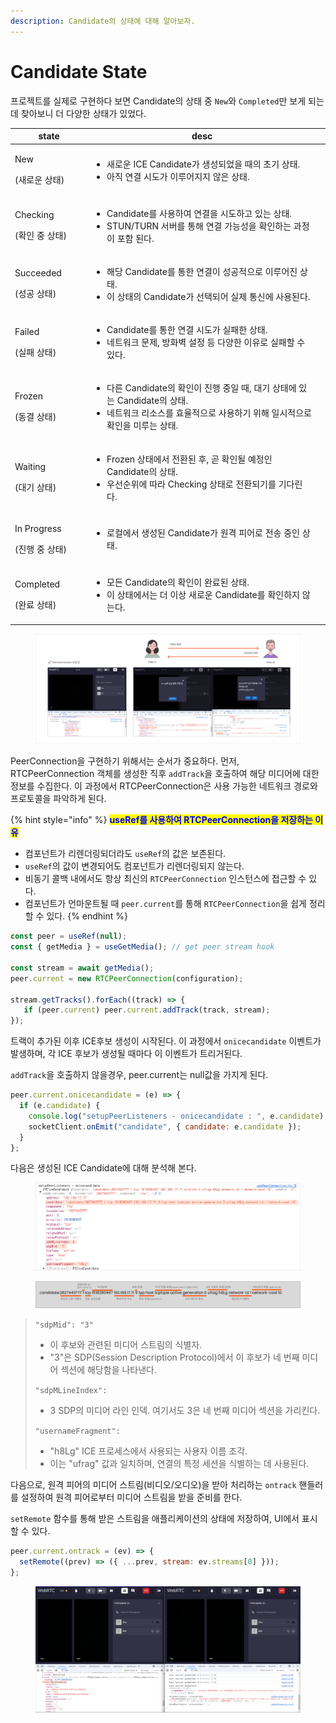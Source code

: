 ```yaml
---
description: Candidate의 상태에 대해 알아보자.
---
```


# Candidate State

프로젝트를 실제로 구현하다 보면 Candidate의 상태 중 `New`와 `Completed`만 보게 되는데 찾아보니 더 다양한 상태가 있었다.

<table data-full-width="true"><thead><tr><th width="160">state</th><th width="716">desc</th><th data-hidden></th></tr></thead><tbody><tr><td><p>New</p><p>(새로운 상태)</p></td><td><ul><li>새로운 ICE Candidate가 생성되었을 때의 초기 상태.</li><li>아직 연결 시도가 이루어지지 않은 상태.</li></ul></td><td></td></tr><tr><td><p>Checking </p><p>(확인 중 상태)</p></td><td><ul><li>Candidate를 사용하여 연결을 시도하고 있는 상태.</li><li>STUN/TURN 서버를 통해 연결 가능성을 확인하는 과정이 포함 된다.</li></ul></td><td></td></tr><tr><td><p>Succeeded</p><p>(성공 상태)</p></td><td><ul><li>해당 Candidate를 통한 연결이 성공적으로 이루어진 상태.</li><li>이 상태의 Candidate가 선택되어 실제 통신에 사용된다.</li></ul></td><td></td></tr><tr><td><p>Failed </p><p>(실패 상태)</p></td><td><ul><li>Candidate를 통한 연결 시도가 실패한 상태.</li><li>네트워크 문제, 방화벽 설정 등 다양한 이유로 실패할 수 있다.</li></ul></td><td></td></tr><tr><td><p>Frozen </p><p>(동결 상태)</p></td><td><ul><li>다른 Candidate의 확인이 진행 중일 때, 대기 상태에 있는 Candidate의 상태.</li><li>네트워크 리소스를 효율적으로 사용하기 위해 일시적으로 확인을 미루는 상태.</li></ul></td><td></td></tr><tr><td><p>Waiting </p><p>(대기 상태)</p></td><td><ul><li>Frozen 상태에서 전환된 후, 곧 확인될 예정인 Candidate의 상태.</li><li>우선순위에 따라 Checking 상태로 전환되기를 기다린다.</li></ul></td><td></td></tr><tr><td><p>In Progress</p><p>(진행 중 상태)</p></td><td><ul><li>로컬에서 생성된 Candidate가 원격 피어로 전송 중인 상태.</li></ul></td><td></td></tr><tr><td><p>Completed</p><p>(완료 상태)</p></td><td><ul><li>모든 Candidate의 확인이 완료된 상태.</li><li>이 상태에서는 더 이상 새로운 Candidate를 확인하지 않는다.</li></ul></td><td></td></tr></tbody></table>

<figure><img src="../../../.gitbook/assets/Group 237566.png" alt=""><figcaption></figcaption></figure>

PeerConnection을 구현하기 위해서는 순서가 중요하다. 먼저, RTCPeerConnection 객체를 생성한 직후 `addTrack`을 호출하여 해당 미디어에 대한 정보를 수집한다. 이 과정에서 RTCPeerConnection은 사용 가능한 네트워크 경로와 프로토콜을 파악하게 된다.

{% hint style="info" %}
<mark style="color:blue;">**useRef를 사용하여 RTCPeerConnection을 저장하는 이유**</mark>

* 컴포넌트가 리렌더링되더라도 `useRef`의 값은 보존된다.
* `useRef`의 값이 변경되어도 컴포넌트가 리렌더링되지 않는다.
* 비동기 콜백 내에서도 항상 최신의 `RTCPeerConnection` 인스턴스에 접근할 수 있다.
* 컴포넌트가 언마운트될 때 `peer.current`를 통해 `RTCPeerConnection`을 쉽게 정리할 수 있다.
{% endhint %}

```javascript
const peer = useRef(null); 
const { getMedia } = useGetMedia(); // get peer stream hook

const stream = await getMedia(); 
peer.current = new RTCPeerConnection(configuration); 

stream.getTracks().forEach((track) => {
   if (peer.current) peer.current.addTrack(track, stream);
});
```

트랙이 추가된 이후 ICE후보 생성이 시작된다. 이 과정에서 `onicecandidate` 이벤트가 발생하며, 각 ICE 후보가 생성될 때마다 이 이벤트가 트리거된다.

`addTrack`을 호출하지 않을경우, peer.current는 null값을 가지게 된다.

```javascript
peer.current.onicecandidate = (e) => {
  if (e.candidate) {
    console.log("setupPeerListeners - onicecandidate : ", e.candidate);
    socketClient.onEmit("candidate", { candidate: e.candidate });
  }
};
```

다음은 생성된 ICE Candidate에 대해 분석해 본다.

<figure><img src="../../../.gitbook/assets/Group 237568.png" alt=""><figcaption></figcaption></figure>

<figure><img src="../../../.gitbook/assets/Group 237567.png" alt=""><figcaption></figcaption></figure>

> `"sdpMid": "3"`&#x20;
>
> * 이 후보와 관련된 미디어 스트림의 식별자.&#x20;
> * "3"은 SDP(Session Description Protocol)에서 이 후보가 네 번째 미디어 섹션에 해당함을 나타낸다.&#x20;
>
> `"sdpMLineIndex":`&#x20;
>
> * 3 SDP의 미디어 라인 인덱. 여기서도 3은 네 번째 미디어 섹션을 가리킨다.&#x20;
>
> `"usernameFragment":`&#x20;
>
> * "h8Lg" ICE 프로세스에서 사용되는 사용자 이름 조각.&#x20;
> * 이는 "ufrag" 값과 일치하며, 연결의 특정 세션을 식별하는 데 사용된다.



다음으로, 원격 피어의 미디어 스트림(비디오/오디오)을 받아 처리하는 `ontrack` 핸들러를 설정하여 원격 피어로부터 미디어 스트림을 받을 준비를 한다.

`setRemote` 함수를 통해 받은 스트림을 애플리케이션의 상태에 저장하여, UI에서 표시할 수 있다.

```javascript
peer.current.ontrack = (ev) => {
  setRemote((prev) => ({ ...prev, stream: ev.streams[0] }));
};
```

<figure><img src="../../../.gitbook/assets/Group 237570.png" alt=""><figcaption></figcaption></figure>
